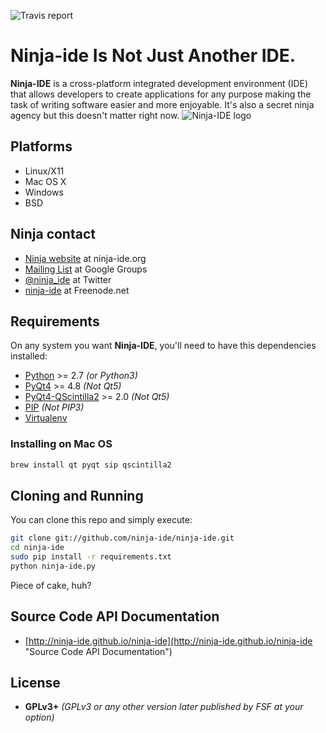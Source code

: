 ![Travis report](https://travis-ci.org/ninja-ide/ninja-ide.svg?branch=master)

# Ninja-ide Is Not Just Another IDE.
**Ninja-IDE** is a cross-platform integrated development environment (IDE) that allows developers to create applications for any purpose making the task of writing software easier and more enjoyable. It's also a secret ninja agency but this doesn't matter right now.
![Ninja-IDE logo](http://ninjaide.webfactional.com/static/common/img/ninja-big.png)


## Platforms
- Linux/X11
- Mac OS X
- Windows
- BSD


## Ninja contact
-   [Ninja website](http://ninja-ide.org "http://ninja-ide.org") at ninja-ide.org
-   [Mailing List](http://groups.google.com/group/ninja-ide/topics "Ninja Google Groups") at Google Groups
-   [@ninja\_ide](https://twitter.com/ninja_ide "@ninja_ide") at Twitter
-   [ninja-ide](irc://freenode.net/ninja-ide "#ninja-ide") at Freenode.net


## Requirements
On any system you want **Ninja-IDE**, you'll need to have this dependencies installed:

-   [Python](http://python.org "Python Homepage") >= 2.7  *(or Python3)*
-   [PyQt4](http://www.riverbankcomputing.com/software/pyqt/intro "PyQt Homepage") >= 4.8  *(Not Qt5)*
-   [PyQt4-QScintilla2](http://www.riverbankcomputing.com/software/qscintilla/intro "QScintilla2 Homepage") >= 2.0  *(Not Qt5)*
-   [PIP](https://pip.pypa.io/en/latest/installing.html "About Installing PIP")  *(Not PIP3)*
-   [Virtualenv](https://pypi.python.org/pypi/virtualenv "About Installing Virtualenv")


### Installing on Mac OS

```bash
brew install qt pyqt sip qscintilla2
```


## Cloning and Running
You can clone this repo and simply execute:

```bash
git clone git://github.com/ninja-ide/ninja-ide.git
cd ninja-ide
sudo pip install -r requirements.txt
python ninja-ide.py
```

Piece of cake, huh?


## Source Code API Documentation
- [http://ninja-ide.github.io/ninja-ide](http://ninja-ide.github.io/ninja-ide "Source Code API Documentation")


## License
-   **GPLv3+** *(GPLv3 or any other version later published by FSF at your option)*
